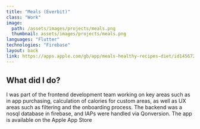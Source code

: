 ```yaml
---
title: "Meals (Everbit)"
class: "Work"
image: 
  path: /assets/images/projects/meals.png
  thumbnail: assets/images/projects/meals.png
languages: "Flutter"
technologies: "Firebase"
layout: back
link: https://apps.apple.com/gb/app/meals-healthy-recipes-diet/id1456722282
---
```


## What did I do?
I was part of the frontend development team working on key areas such as in app purchasing, calculation of calories for custom areas, as well as UX areas such as filtering and the onboarding process. The backend was a nosql database in firebase, and IAPs were handled via Qonversion. The app is available on the Apple App Store 